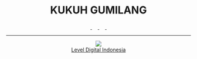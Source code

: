 <div align="center"><h1>KUKUH GUMILANG</h1></div>

<div align="center">
  <a href="https://www.youtube.com/@kgilang">
    <img src="https://www.youtube.com/favicon.ico" width="16" height="16">
  </a>
  <a href="https://www.linkedin.com/in/kgilang">
    <img src="https://www.linkedin.com/favicon.ico" width="16" height="16">
  </a>
  <a href="https://instagram.com/_kgilangva">
    <img src="https://www.instagram.com/favicon.ico" width="16" height="16">
  </a>
  <a href="https://www.facebook.com/kgilang">
    <img src="https://www.facebook.com/favicon.ico" width="16" height="16">
  </a>
</div>

<hr>
<div align="center">
  <a href="https://leveldigital.id">
    <img src="https://leveldigital.id/img/favicon.ico">
    <br>
    Level Digital Indonesia
  </a>
</div>